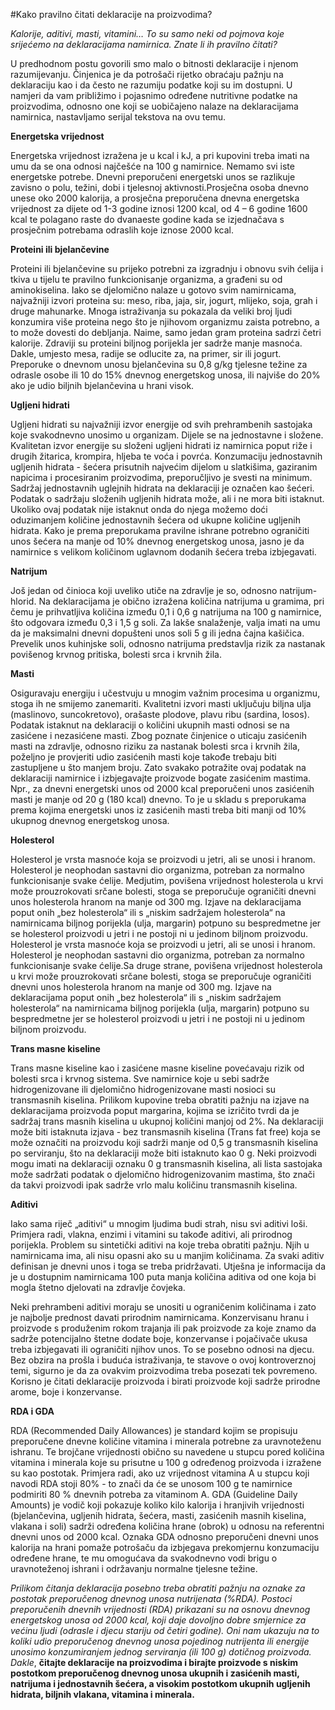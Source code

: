 #Kako pravilno čitati deklaracije na proizvodima?

*Kalorije, aditivi, masti, vitamini… To su samo neki od pojmova koje srijećemo na deklaracijama namirnica. Znate li ih pravilno čitati?*

U predhodnom postu govorili smo malo o bitnosti deklaracije i njenom razumijevanju. Činjenica je da potrošači rijetko obraćaju pažnju na deklaraciju kao i da često ne razumiju podatke koji su im dostupni. U namjeri da vam približimo i pojasnimo određene nutritivne podatke na proizvodima, odnosno one koji se uobičajeno nalaze na deklaracijama namirnica, nastavljamo serijal tekstova na ovu temu.


**Energetska vrijednost**

Energetska vrijednost izražena je u kcal i kJ, a pri kupovini treba imati na umu da se ona odnosi najčešće na 100 g namirnice. Nemamo svi iste energetske potrebe. Dnevni preporučeni energetski unos se razlikuje zavisno o polu, težini, dobi i tjelesnoj aktivnosti.Prosječna osoba dnevno unese oko 2000 kalorija, a prosječna preporučena dnevna energetska vrijednost za dijete od 1-3 godine iznosi 1200 kcal, od 4 – 6 godine 1600 kcal te polagano raste do dvanaeste godine kada se izjednačava s prosječnim potrebama odraslih koje iznose 2000 kcal.


**Proteini ili bjelančevine**

Proteini ili bjelančevine su prijeko potrebni za izgradnju i obnovu svih ćelija i tkiva u tijelu te pravilno funkcionisanje organizma, a građeni su od aminokiselina. Iako se djelomično nalaze u gotovo svim namirnicama, najvažniji izvori proteina su: meso, riba, jaja, sir, jogurt, mlijeko, soja, grah i druge mahunarke.
Mnoga istraživanja su pokazala da veliki broj ljudi konzumira više proteina nego što je njihovom organizmu zaista potrebno, a to može dovesti do debljanja. Naime, samo jedan gram proteina sadrzi četri kalorije. Zdraviji su proteini biljnog porijekla jer sadrže manje masnoća. Dakle, umjesto mesa, radije se odlucite za, na primer, sir ili jogurt. Preporuke o dnevnom unosu bjelančevina su 0,8 g/kg tjelesne težine za odrasle osobe ili 10 do 15% dnevnog energetskog unosa, ili najviše do 20% ako je udio biljnih bjelančevina u hrani visok.

**Ugljeni hidrati**

Ugljeni hidrati su najvažniji izvor energije od svih prehrambenih sastojaka koje svakodnevno unosimo u organizam. Dijele se na jednostavne i složene. Kvalitetan izvor energije su složeni ugljeni hidrati iz namirnica poput riže i drugih žitarica, krompira, hljeba te voća i povrća. Konzumaciju jednostavnih ugljenih hidrata - šećera prisutnih najvećim dijelom u slatkišima, gaziranim napicima i procesiranim proizvodima, preporučljivo je svesti na minimum. Sadržaj jednostavnih uglejnih hidrata na deklaraciji je označen kao šećeri. Podatak o sadržaju složenih ugljenih hidrata može, ali i ne mora biti istaknut. Ukoliko ovaj podatak nije istaknut onda do njega možemo doći oduzimanjem količine jednostavnih šećera od ukupne količine ugljenih hidrata. Kako je prema preporukama pravilne ishrane potrebno ograničiti unos šećera na manje od 10% dnevnog energetskog unosa, jasno je da namirnice s velikom količinom uglavnom dodanih šećera treba izbjegavati.

**Natrijum**

Još jedan od činioca koji uveliko utiče na zdravlje je so, odnosno natrijum-hlorid. Na deklaracijama je obično izražena količina natrijuma u gramima, pri čemu je prihvatljiva količina između 0,1 i 0,6 g natrijuma na 100 g namirnice, što odgovara između 0,3 i 1,5 g soli. Za lakše snalaženje, valja imati na umu da je maksimalni dnevni dopušteni unos soli 5 g ili jedna čajna kašičica. Prevelik unos kuhinjske soli, odnosno natrijuma predstavlja rizik za nastanak povišenog krvnog pritiska, bolesti srca i krvnih žila. 

**Masti**

Osiguravaju energiju i učestvuju u mnogim važnim procesima u organizmu, stoga ih ne smijemo zanemariti. Kvalitetni izvori masti uključuju biljna ulja (maslinovo, suncokretovo), orašaste plodove, plavu ribu (sardina, losos).
Podatak istaknut na deklaraciji o količini ukupnih masti odnosi se na zasićene i nezasićene masti. Zbog poznate činjenice o uticaju zasićenih masti na zdravlje, odnosno riziku za nastanak bolesti srca i krvnih žila, poželjno je provjeriti udio zasićenih masti koje takođe trebaju biti zastupljene u što manjem broju. Zato svakako potražite ovaj podatak na deklaraciji namirnice i izbjegavajte proizvode bogate zasićenim mastima. Npr., za dnevni energetski unos od 2000 kcal preporučeni unos zasićenih masti je manje od 20 g (180 kcal) dnevno. To je u skladu s preporukama prema kojima energetski unos iz zasićenih masti treba biti manji od 10% ukupnog dnevnog energetskog unosa.

**Holesterol**

Holesterol je vrsta masnoće koja se proizvodi u jetri, ali se unosi i hranom. Holesterol je neophodan sastavni dio organizma, potreban za normalno funkcionisanje svake ćelije. Medjutim, povišena vrijednost holesterola u krvi može prouzrokovati srčane bolesti, stoga se preporučuje ograničiti dnevni unos holesterola hranom na manje od 300 mg. Izjave na deklaracijama poput onih „bez holesterola“ ili s „niskim sadržajem holesterola“ na namirnicama biljnog porijekla (ulja, margarin) potpuno su bespredmetne jer se holesterol proizvodi u jetri i ne postoji ni u jedinom biljnom proizvodu. Holesterol je vrsta masnoće koja se proizvodi u jetri, ali se unosi i hranom. Holesterol je neophodan sastavni dio organizma, potreban za normalno funkcionisanje svake ćelije.Sa druge strane, povišena vrijednost holesterola u krvi može prouzrokovati srčane bolesti, stoga se preporučuje ograničiti dnevni unos holesterola hranom na manje od 300 mg. Izjave na deklaracijama poput onih „bez holesterola“ ili s „niskim sadržajem holesterola“ na namirnicama biljnog porijekla (ulja, margarin) potpuno su bespredmetne jer se holesterol proizvodi u jetri i ne postoji ni u jedinom biljnom proizvodu. 

**Trans masne kiseline**

Trans masne kiseline kao i zasićene masne kiseline povećavaju rizik od bolesti srca i krvnog sistema. Sve namirnice koje u sebi sadrže hidrogenizovane ili djelomično hidrogenizovane masti nosioci su transmasnih kiselina. Prilikom kupovine treba obratiti pažnju na izjave na deklaracijama proizvoda poput margarina, kojima se izričito tvrdi da je sadržaj trans masnih kiselina u ukupnoj količini manjoj od 2%. Na deklaraciji može biti istaknuta izjava - bez transmasnih kiselina (Trans fat free) koja se može označiti na proizvodu koji sadrži manje od 0,5 g transmasnih kiselina po serviranju, što na deklaraciji može biti istaknuto kao 0 g. Neki proizvodi mogu imati na deklaraciji oznaku 0 g transmasnih kiselina, ali lista sastojaka može sadržati podatak o djelomično hidrogenizovanim mastima, što znači da takvi proizvodi ipak sadrže vrlo malu količinu transmasnih kiselina.

**Aditivi**

Iako sama riječ „aditivi“ u mnogim ljudima budi strah, nisu svi aditivi loši. Primjera radi, vlakna, enzimi i vitamini su takođe aditivi, ali prirodnog porijekla. Problem su sintetički aditivi na koje treba obratiti pažnju. Njih u namirnicama ima, ali nisu opasni ako su u manjim količinama. Za svaki aditiv definisan je dnevni unos i toga se treba pridržavati. Utješna je informacija da je u dostupnim namirnicama 100 puta manja količina aditiva od one koja bi mogla štetno djelovati na zdravlje čovjeka.


Neki prehrambeni aditivi moraju se unositi u ograničenim količinama i zato je najbolje prednost davati prirodnim namirnicama. Konzervisanu hranu i proizvode s produženim rokom trajanja ili pak proizvode za koje znamo da sadrže potencijalno štetne dodate boje, konzervanse i pojačivače ukusa treba izbjegavati ili ograničiti njihov unos. To se posebno odnosi na djecu.  Bez obzira na prošla i buduća istraživanja, te stavove o ovoj kontroverznoj temi, sigurno je da za ovakvim proizvodima treba posezati tek povremeno. Korisno je čitati deklaracije proizvoda i birati proizvode koji sadrže prirodne arome, boje i konzervanse.

**RDA i GDA**

RDA (Recommended Daily Allowances) je standard kojim se propisuju preporučene dnevne količine vitamina i minerala potrebne za uravnoteženu ishranu. Te brojčane vrijednosti obično su navedene u stupcu pored količina vitamina i minerala koje su prisutne u 100 g određenog proizvoda i izražene su kao postotak. Primjera radi, ako uz vrijednost vitamina A u stupcu koji navodi RDA stoji 80% - to znači da će se unosom 100 g te namirnice podmiriti 80 % dnevnih potreba za vitaminom A. GDA (Guideline Daily Amounts) je vodič koji pokazuje koliko kilo kalorija i hranjivih vrijednosti (bjelančevina, ugljenih hidrata, šećera, masti, zasićenih masnih kiselina, vlakana i soli) sadrži određena količina hrane (obrok) u odnosu na referentni dnevni unos od 2000 kcal. Oznaka GDA odnosno preporučeni dnevni unos kalorija na hrani pomaže potrošaču da izbjegava prekomjernu konzumaciju određene hrane, te mu omogućava da svakodnevno vodi brigu o uravnoteženoj ishrani i održavanju normalne tjelesne težine.

*Prilikom čitanja deklaracija posebno treba obratiti pažnju na oznake za postotak preporučenog dnevnog unosa nutrijenata (%RDA). Postoci preporučenih dnevnih vrijednosti (RDA) prikazani su na osnovu dnevnog energetskog unosa od 2000 kcal, koji daje dovoljno dobre smjernice za većinu ljudi (odrasle i djecu stariju od četiri godine). Oni nam ukazuju na to koliki udio preporučenog dnevnog unosa pojedinog nutrijenta ili energije unosimo konzumiranjem jednog serviranja (ili 100 g) dotičnog proizvoda. Dakle*, **čitajte deklaracije na proizvodima i birajte proizvode s niskim postotkom preporučenog dnevnog unosa ukupnih i zasićenih masti, natrijuma i jednostavnih šećera, a visokim postotkom ukupnih ugljenih hidrata, biljnih vlakana, vitamina i minerala.**




